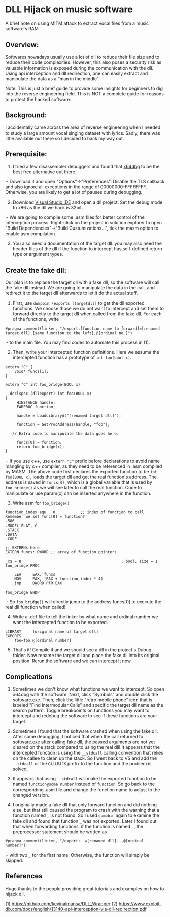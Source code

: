 # DLL Hijack on music software
A brief note on using MITM attack to extract vocal files from a music software's RAM


## Overview: 
Softwares nowadays usually use a lot of dll to reduce their file size and to reduce their code complexities. However, this also poses a security risk as valuable information is exposed during the communication with the dll. Using api interception and dll redirection, one can easily extract and manipulate the data as a “man in the middle”.

Note: This is just a brief guide to provide some insights for beginners to dig into the reverse engineering field. This is NOT a complete guide for reasons to protect the hacked software.

## Background:
I accidentally came across the area of reverse engineering when I needed to study a large amount vocal singing dataset with lyrics. Sadly, there was little available out there so I decided to hack my way out.

## Prerequisite:
1. I tried a few disassembler debuggers and found that [x64dbg](https://x64dbg.com/#start) to be the best free alternative out there.

⋅⋅⋅Download it and open "Options"->"Preferences". Disable the TLS callback and also ignore all exceptions in the range of 00000000-FFFFFFFF. Otherwise, you are likely to get a lot of pauses during debugging.

2. Download [Visual Studio IDE](https://visualstudio.microsoft.com) and open a dll project. Set the debug mode to x86 as the dll we hack is 32bit.

⋅⋅⋅We are going to compile some .asm files for better control of the interception process. Right-click on the project in solution explorer to open "Build Dependencies"->"Build Custumizations...", tick the masm option to enable asm compilation.

3. You also need a documentation of the target dll. you may also need the header files of the dll if the function to intercept has self-defined return type or argument types.

## Create the fake dll:
Our plan is to replace the target dll with a fake dll, so the software will call the fake dll instead. We are going to manipulate the data in the call, and redirect it to the target dll afterwards to let it do the actual stuff.

1. First, use `dumpbin \exports [targetdll]` to get the dll exported functions. We choose those we do not want to intercept and set them to forward directly to the target dll when called from the fake dll. For each of the functions,  write 
```
#pragma comment(linker, "/export:[function name to forward]=[renamed target dll].[same function to the left],@[ordinal no.]")
```
⋅⋅⋅to the main file. You may find codes to automate this process in (1).

2. Then, write your intercepted function definitions. Here we assume the intercepted function has a prototype of `int foo(bool x)`.
```
extern "C" {
	void* funcs[1];
}

extern "C" int foo_bridge(BOOL x)

__declspec (dllexport) int foo(BOOL x)
{
	 HINSTANCE handle;
	 FARPROC function;

	 handle = LoadLibraryA("[renamed target dll]");

	 function = GetProcAddress(handle, "foo");
	 
   // Extra code to manipulate the data goes here.
   
	 funcs[0] = function;
	 return foo_bridge(x);
}
```
⋅⋅⋅If you use c++, use `extern "C"` prefix before declarations to avoid name mangling by c++ compiler, as they need to be referenced in .asm compiled by MASM. The above code first declares the exported function to be `int foo(BOOL x)`, loads the target dll and get the real function's address. The address is saved in `funcs[0]`, which is a global variable that is used by `foo_bridge()` as we will see later to call the real function. Code to manipulate or use param(x) can be inserted anywhere in the function.

3. Write asm for `foo_bridge()`
```
function_index equ	 0			 ;; index of function to call. Remember we set func[0] = function?
.586
.MODEL FLAT, C
.STACK
.DATA
.CODE

;; EXTERNs here
EXTERN funcs: DWORD	;; array of function pointers

_x$ = 8                                            ; bool, size = 1
foo_bridge PROC

	LEA		EAX, funcs
	MOV		EAX, [EAX + function_index * 4]
	jmp		DWORD PTR EAX

foo_bridge ENDP

```
⋅⋅⋅So `foo_bridge()` will directly jump to the address funcs[0] to execute the real dll function when called!

4. Write a .def file to tell the linker by what name and ordinal number we want the intercepted function to be exported.
```
LIBRARY		[original name of target dll]
EXPORTS
	foo=foo @[ordinal number]
```

5. That's it! Compile it and we should see a dll in the project's Dubug folder. Now rename the target dll and place the fake dll into its original position. Rerun the software and we can intercept it now.

## Complications
1. Sometimes we don't know what functions we want to intercept. So open x64dbg with the software. Next, click "Symbols" and double click the software.exe. Then, click the little "retro mobile phone" icon that is labeled "Find Intermodular Calls" and specific the target dll name as the search pattern. Toggle breakpoints on functions you may want to intercept and redebug the software to see if these functions are your target.

2. Sometimes I found that the software crashed when using the fake dll. After some debugging, I noticed that when the call returned to software.exe after calling fake dll, the passed arguments are not yet cleared on the stack compared to using the real dll! It appears that the intercepted function is using the `__stdcall` calling convention that relies on the callee to clean up the stack. So I went back to VS and add the `__stdcall` or the `CALLBACK` prefix to the function and the problem is solved.

3. It appears that using `__stdcall` will make the exported function to be named `function@some number` instead of `function`. So go back to the corresponding .asm file and change the function name to adjust to the changed version.

4. I originally made a fake dll that only forward function and did nothing else, but that still caused the program to crash with the warning that a function named `_` is not found. So I used `dumpbin` again to examine the fake dll and found that function `_` was not exported. Later I found out that when forwarding functions, if the function is named `_`, the preprocessor statement should be written as
```
#pragma comment(linker, "/export:__=[renamed dll]._,@[ordinal number]")
```
⋅⋅⋅with two `_` for the first name. Otherwise, the function will simply be skipped.

## References
Huge thanks to the people providing great tutorials and examples on how to hijack dll.

(1) https://github.com/kevinalmansa/DLL_Wrapper
(2) https://www.exploit-db.com/docs/english/13140-api-interception-via-dll-redirection.pdf
